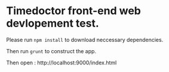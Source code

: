 # Timedoctor front-end web devlopement test.

Please run `npm install` to download neccessary dependencies.

Then run `grunt` to construct the app.

Then open : http://localhost:9000/index.html
